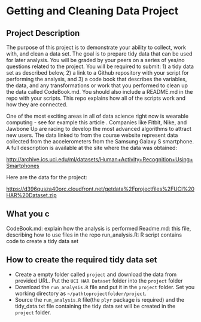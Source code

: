 # Getting and Cleaning Data Project

## Project Description
The purpose of this project is to demonstrate your ability to collect, work with, and clean a data set. The goal is to prepare tidy data that can be used for later analysis. You will be graded by your peers on a series of yes/no questions related to the project. You will be required to submit: 1) a tidy data set as described below, 2) a link to a Github repository with your script for performing the analysis, and 3) a code book that describes the variables, the data, and any transformations or work that you performed to clean up the data called CodeBook.md. You should also include a README.md in the repo with your scripts. This repo explains how all of the scripts work and how they are connected.  

One of the most exciting areas in all of data science right now is wearable computing - see for example this article . Companies like Fitbit, Nike, and Jawbone Up are racing to develop the most advanced algorithms to attract new users. The data linked to from the course website represent data collected from the accelerometers from the Samsung Galaxy S smartphone. A full description is available at the site where the data was obtained: 

http://archive.ics.uci.edu/ml/datasets/Human+Activity+Recognition+Using+Smartphones 

Here are the data for the project: 

https://d396qusza40orc.cloudfront.net/getdata%2Fprojectfiles%2FUCI%20HAR%20Dataset.zip 

## What you c
CodeBook.md: explain how the analysis is performed
Readme.md: this file, describing how to use files in the repo
run_analysis.R: R script contains code to create a tidy data set

## How to create the required tidy data set
- Create a empty folder called ```project``` and download the data from provided URL. Put the  ```UCI HAR Dataset``` folder into the ```project``` folder
- Download the ```run_analysis.R``` file and put it in the ```project``` folder. Set you working directory as ```~/pathtoprojectfolder/project```.
- Source the ```run_analysis.R``` file(the ```plyr``` package is required) and the tidy_data.txt file containing the tidy data set will be created in the ```project``` folder.

